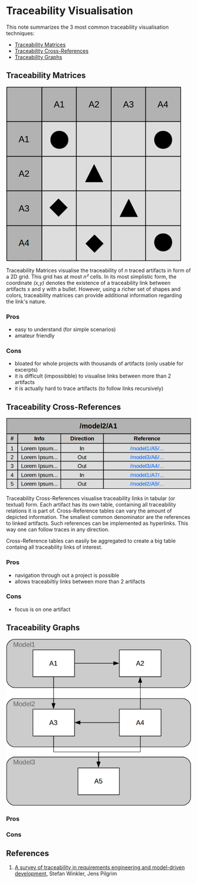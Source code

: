 # Traceability Visualisation
This note summarizes the 3 most common traceability visualisation techniques: 
- [Traceability Matrices](#traceability-matrices)
- [Traceability Cross-References ](#traceability-cross---references)
- [Traceability Graphs](#traceability-graphs)

## Traceability Matrices
![](../img/png/traceability-matrix.png)

Traceability Matrices visualise the traceability of *n* traced artifacts in form of a 2D grid.
This grid has at most *n²* cells.
In its most simplistic form, the coordinate *(x,y)* denotes the existence of a traceability link between artifacts x and y with a bullet.
However, using a richer set of shapes and colors, traceability matrices can provide additional information regarding the link's nature.

### Pros
- easy to understand (for simple scenarios)
- amateur friendly 

### Cons
- bloated for whole projects with thousands of artifacts (only usable for excerpts)
- it is difficult (impossibble) to visualise links between more than 2 artifacts
- it is actually hard to trace artifacts (to follow links recursively)

## Traceability Cross-References
![](../img/png/traceability-cross-references.png)

Traceability Cross-References visualise traceability links in tabular (or textual) form.
Each artifact has its own table, containing all traceability relations it is part of.
Cross-Reference tables can vary the amount of depicted information.
The smallest common denominator are the references to linked artifacts.
Such references can be implemented as hyperlinks.
This way one can follow traces in any direction.

Cross-Reference tables can easily be aggregated to create a big table containg all traceability links of interest.

### Pros
- navigation through out a project is possible
- allows traceabiltiy links between more than 2 artifacts

### Cons
- focus is on one artifact 

## Traceability Graphs
![](../img/png/traceability-graph.png)



### Pros
### Cons

## References
1. [A survey of traceability in requirements engineering and model-driven development](http://dl.acm.org/citation.cfm?id=1861287), Stefan Winkler, Jens Pilgrim
